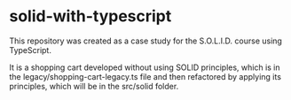 # solid-with-typescript

This repository was created as a case study for the S.O.L.I.D. course using TypeScript.

It is a shopping cart developed without using SOLID principles, which is in the legacy/shopping-cart-legacy.ts file and then refactored by applying its principles, which will be in the src/solid folder.
